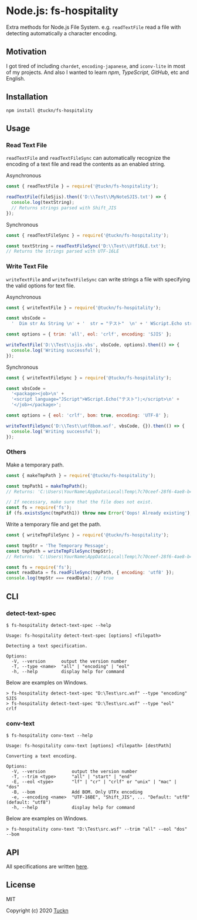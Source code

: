 # Node.js: fs-hospitality

Extra methods for Node.js File System. e.g. `readTextFile` read a file with detecting automatically a character encoding.

## Motivation

I got tired of including `chardet`, `encoding-japanese`, and `iconv-lite` in most of my projects.
And also I wanted to learn _npm_, _TypeScript_, _GitHub_, etc and English.

## Installation

```console
npm install @tuckn/fs-hospitality
```

## Usage

### Read Text File

`readTextFile` and `readTextFileSync` can automatically recognize the encoding of a text file and read the contents as an enabled string.

Asynchronous

```js
const { readTextFile } = require('@tuckn/fs-hospitality');

readTextFile(fileSjis).then(('D:\\Test\\MyNoteSJIS.txt') => {
  console.log(textString);
  // Returns strings parsed with Shift_JIS
});
```

Synchronous

```js
const { readTextFileSync } = require('@tuckn/fs-hospitality');

const textString = readTextFileSync('D:\\Test\\Utf16LE.txt');
// Returns the strings parsed with UTF-16LE
```

### Write Text File

`writeTextFile` and `writeTextFileSync` can write strings a file with specifying the valid options for text file.

Asynchronous

```js
const { writeTextFile } = require('@tuckn/fs-hospitality');

const vbsCode =
  '  Dim str As String \n' + '  str = "テスト"  \n' + ' WScript.Echo str\n';

const options = { trim: 'all', eol: 'crlf', encoding: 'SJIS' };

writeTextFile('D:\\Test\\sjis.vbs', vbsCode, options).then(() => {
  console.log('Writing successful');
});
```

Synchronous

```js
const { writeTextFileSync } = require('@tuckn/fs-hospitality');

const vbsCode =
  '<package><job>\n' +
  '<script language="JScript">WScript.Echo("テスト");</script>\n' +
  '</job></package>';

const options = { eol: 'crlf', bom: true, encoding: 'UTF-8' };

writeTextFileSync('D:\\Test\\utf8bom.wsf', vbsCode, {}).then(() => {
  console.log('Writing successful');
});
```

### Others

Make a temporary path.

```js
const { makeTmpPath } = require('@tuckn/fs-hospitality');

const tmpPath1 = makeTmpPath();
// Returns: 'C:\Users\YourName\AppData\Local\Temp\7c70ceef-28f6-4ae8-b4ef-5e5d459ef007'

// If necessary, make sure that the file does not exist.
const fs = require('fs');
if (fs.existsSync(tmpPath1)) throw new Error('Oops! Already existing');
```

Write a temporary file and get the path.

```js
const { writeTmpFileSync } = require('@tuckn/fs-hospitality');

const tmpStr = 'The Temporary Message';
const tmpPath = writeTmpFileSync(tmpStr);
// Returns: 'C:\Users\YourName\AppData\Local\Temp\7c70ceef-28f6-4ae8-b4ef-5e5d459ef007'

const fs = require('fs');
const readData = fs.readFileSync(tmpPath, { encoding: 'utf8' });
console.log(tmpStr === readData); // true
```

## CLI

### detect-text-spec

```console
$ fs-hospitality detect-text-spec --help

Usage: fs-hospitality detect-text-spec [options] <filepath>

Detecting a text specification.

Options:
  -V, --version      output the version number
  -T, --type <name>  "all" | "encoding" | "eol"
  -h, --help         display help for command
```

Below are examples on Windows.

```console
> fs-hospitality detect-text-spec "D:\Test\src.wsf" --type "encoding"
SJIS
> fs-hospitality detect-text-spec "D:\Test\src.wsf" --type "eol"
crlf
```

### conv-text

```console
$ fs-hospitality conv-text --help

Usage: fs-hospitality conv-text [options] <filepath> [destPath]

Converting a text encoding.

Options:
  -V, --version          output the version number
  -T, --trim <type>      "all" | "start" | "end"
  -E, --eol <type>       "lf" | "cr" | "crlf" or "unix" | "mac" | "dos"
  -B, --bom              Add BOM. Only UTFx encoding
  -e, --encoding <name>  "UTF-16BE", "Shift_JIS", ... "Default: "utf8" (default: "utf8")
  -h, --help             display help for command
```

Below are examples on Windows.

```console
> fs-hospitality conv-text "D:\Test\src.wsf" --trim "all" --eol "dos" --bom
```

## API

All specifications are written [here](https://docs.tuckn.net/node-fs-hospitality).

## License

MIT

Copyright (c) 2020 [Tuckn](https://github.com/tuckn)
